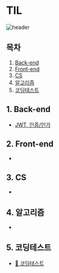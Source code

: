 # TIL

![header](https://capsule-render.vercel.app/api?type=waving&color=auto&height=200&section=header&text=Today%20I%20Learned&fontSize=90)

## 목차

1. [Back-end](#1-Back-end)<br>
2. [Front-end](#2-Front-end)<br>
3. [CS](#3-CS)<br>
4. [알고리즘](#4-알고리즘)<br>
5. [코딩테스트](#5-코딩테스트)<br>

## 1. Back-end

* [JWT, 인증/인가](./WEB/Back-end/JWT%20인증.md)

## 2. Front-end

*

## 3. CS

*

## 4. 알고리즘

*

## 5. 코딩테스트

* [🔗 코딩테스트](https://github.com/wkdehf217/CodingTest)
